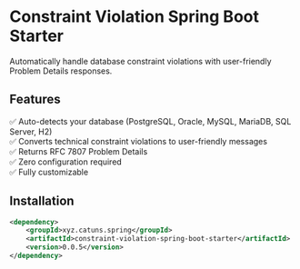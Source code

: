 # Constraint Violation Spring Boot Starter

Automatically handle database constraint violations with user-friendly Problem Details responses.

## Features

✅ Auto-detects your database (PostgreSQL, Oracle, MySQL, MariaDB, SQL Server, H2)  
✅ Converts technical constraint violations to user-friendly messages  
✅ Returns RFC 7807 Problem Details  
✅ Zero configuration required  
✅ Fully customizable

## Installation
```xml
<dependency>
    <groupId>xyz.catuns.spring</groupId>
    <artifactId>constraint-violation-spring-boot-starter</artifactId>
    <version>0.0.5</version>
</dependency>
```